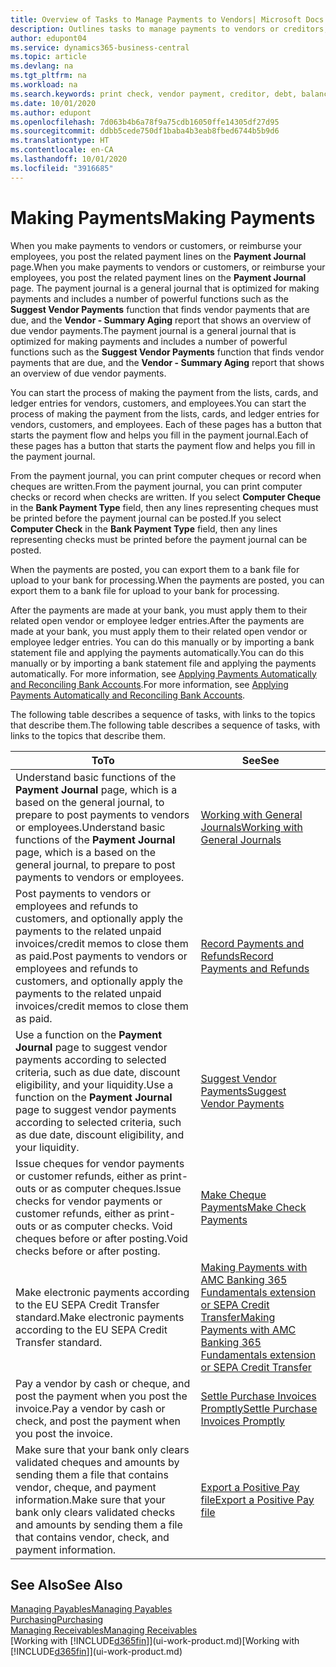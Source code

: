 ```yaml
---
title: Overview of Tasks to Manage Payments to Vendors| Microsoft Docs
description: Outlines tasks to manage payments to vendors or creditors, including posting payment lines and getting an overview of the balance due.
author: edupont04
ms.service: dynamics365-business-central
ms.topic: article
ms.devlang: na
ms.tgt_pltfrm: na
ms.workload: na
ms.search.keywords: print check, vendor payment, creditor, debt, balance due, AP
ms.date: 10/01/2020
ms.author: edupont
ms.openlocfilehash: 7d063b4b6a78f9a75cdb16050ffe14305df27d95
ms.sourcegitcommit: ddbb5cede750df1baba4b3eab8fbed6744b5b9d6
ms.translationtype: HT
ms.contentlocale: en-CA
ms.lasthandoff: 10/01/2020
ms.locfileid: "3916685"
---
```

# <a name="making-payments"></a><span data-ttu-id="fd8da-103">Making Payments</span><span class="sxs-lookup"><span data-stu-id="fd8da-103">Making Payments</span></span>

<span data-ttu-id="fd8da-104">When you make payments to vendors or customers, or reimburse your employees, you post the related payment lines on the **Payment Journal** page.</span><span class="sxs-lookup"><span data-stu-id="fd8da-104">When you make payments to vendors or customers, or reimburse your employees, you post the related payment lines on the **Payment Journal** page.</span></span> <span data-ttu-id="fd8da-105">The payment journal is a general journal that is optimized for making payments and includes a number of powerful functions such as the **Suggest Vendor Payments** function that finds vendor payments that are due, and the **Vendor - Summary Aging** report that shows an overview of due vendor payments.</span><span class="sxs-lookup"><span data-stu-id="fd8da-105">The payment journal is a general journal that is optimized for making payments and includes a number of powerful functions such as the **Suggest Vendor Payments** function that finds vendor payments that are due, and the **Vendor - Summary Aging** report that shows an overview of due vendor payments.</span></span>  

<span data-ttu-id="fd8da-106">You can start the process of making the payment from the lists, cards, and ledger entries for vendors, customers, and employees.</span><span class="sxs-lookup"><span data-stu-id="fd8da-106">You can start the process of making the payment from the lists, cards, and ledger entries for vendors, customers, and employees.</span></span> <span data-ttu-id="fd8da-107">Each of these pages has a button that starts the payment flow and helps you fill in the payment journal.</span><span class="sxs-lookup"><span data-stu-id="fd8da-107">Each of these pages has a button that starts the payment flow and helps you fill in the payment journal.</span></span>  

<span data-ttu-id="fd8da-108">From the payment journal, you can print computer cheques or record when cheques are written.</span><span class="sxs-lookup"><span data-stu-id="fd8da-108">From the payment journal, you can print computer checks or record when checks are written.</span></span> <span data-ttu-id="fd8da-109">If you select **Computer Cheque** in the **Bank Payment Type** field, then any lines representing cheques must be printed before the payment journal can be posted.</span><span class="sxs-lookup"><span data-stu-id="fd8da-109">If you select **Computer Check** in the **Bank Payment Type** field, then any lines representing checks must be printed before the payment journal can be posted.</span></span>

<span data-ttu-id="fd8da-110">When the payments are posted, you can export them to a bank file for upload to your bank for processing.</span><span class="sxs-lookup"><span data-stu-id="fd8da-110">When the payments are posted, you can export them to a bank file for upload to your bank for processing.</span></span>

<span data-ttu-id="fd8da-111">After the payments are made at your bank, you must apply them to their related open vendor or employee ledger entries.</span><span class="sxs-lookup"><span data-stu-id="fd8da-111">After the payments are made at your bank, you must apply them to their related open vendor or employee ledger entries.</span></span> <span data-ttu-id="fd8da-112">You can do this manually or by importing a bank statement file and applying the payments automatically.</span><span class="sxs-lookup"><span data-stu-id="fd8da-112">You can do this manually or by importing a bank statement file and applying the payments automatically.</span></span> <span data-ttu-id="fd8da-113">For more information, see [Applying Payments Automatically and Reconciling Bank Accounts](receivables-apply-payments-auto-reconcile-bank-accounts.md).</span><span class="sxs-lookup"><span data-stu-id="fd8da-113">For more information, see [Applying Payments Automatically and Reconciling Bank Accounts](receivables-apply-payments-auto-reconcile-bank-accounts.md).</span></span>

<span data-ttu-id="fd8da-114">The following table describes a sequence of tasks, with links to the topics that describe them.</span><span class="sxs-lookup"><span data-stu-id="fd8da-114">The following table describes a sequence of tasks, with links to the topics that describe them.</span></span>

| <span data-ttu-id="fd8da-115">To</span><span class="sxs-lookup"><span data-stu-id="fd8da-115">To</span></span> | <span data-ttu-id="fd8da-116">See</span><span class="sxs-lookup"><span data-stu-id="fd8da-116">See</span></span> |
| --- | --- |
|<span data-ttu-id="fd8da-117">Understand basic functions of the **Payment Journal** page, which is a based on the general journal, to prepare to post payments to vendors or employees.</span><span class="sxs-lookup"><span data-stu-id="fd8da-117">Understand basic functions of the **Payment Journal** page, which is a based on the general journal, to prepare to post payments to vendors or employees.</span></span>|[<span data-ttu-id="fd8da-118">Working with General Journals</span><span class="sxs-lookup"><span data-stu-id="fd8da-118">Working with General Journals</span></span>](ui-work-general-journals.md)|
|<span data-ttu-id="fd8da-119">Post payments to vendors or employees and refunds to customers, and optionally apply the payments to the related unpaid invoices/credit memos to close them as paid.</span><span class="sxs-lookup"><span data-stu-id="fd8da-119">Post payments to vendors or employees and refunds to customers, and optionally apply the payments to the related unpaid invoices/credit memos to close them as paid.</span></span>|[<span data-ttu-id="fd8da-120">Record Payments and Refunds</span><span class="sxs-lookup"><span data-stu-id="fd8da-120">Record Payments and Refunds</span></span>](payables-how-post-payments-refunds.md)|
| <span data-ttu-id="fd8da-121">Use a function on the **Payment Journal** page to suggest vendor payments according to selected criteria, such as due date, discount eligibility, and your liquidity.</span><span class="sxs-lookup"><span data-stu-id="fd8da-121">Use a function on the **Payment Journal** page to suggest vendor payments according to selected criteria, such as due date, discount eligibility, and your liquidity.</span></span> |[<span data-ttu-id="fd8da-122">Suggest Vendor Payments</span><span class="sxs-lookup"><span data-stu-id="fd8da-122">Suggest Vendor Payments</span></span>](payables-how-suggest-vendor-payments.md) |
| <span data-ttu-id="fd8da-123">Issue cheques for vendor payments or customer refunds, either as print-outs or as computer cheques.</span><span class="sxs-lookup"><span data-stu-id="fd8da-123">Issue checks for vendor payments or customer refunds, either as print-outs or as computer checks.</span></span> <span data-ttu-id="fd8da-124">Void cheques before or after posting.</span><span class="sxs-lookup"><span data-stu-id="fd8da-124">Void checks before or after posting.</span></span> |[<span data-ttu-id="fd8da-125">Make Cheque Payments</span><span class="sxs-lookup"><span data-stu-id="fd8da-125">Make Check Payments</span></span>](payables-how-work-checks.md) |
|<span data-ttu-id="fd8da-126">Make electronic payments according to the EU SEPA Credit Transfer standard.</span><span class="sxs-lookup"><span data-stu-id="fd8da-126">Make electronic payments according to the EU SEPA Credit Transfer standard.</span></span>|[<span data-ttu-id="fd8da-127">Making Payments with AMC Banking 365 Fundamentals extension or SEPA Credit Transfer</span><span class="sxs-lookup"><span data-stu-id="fd8da-127">Making Payments with AMC Banking 365 Fundamentals extension or SEPA Credit Transfer</span></span>](finance-make-payments-with-bank-data-conversion-service-or-sepa-credit-transfer.md)|
| <span data-ttu-id="fd8da-128">Pay a vendor by cash or cheque, and post the payment when you post the invoice.</span><span class="sxs-lookup"><span data-stu-id="fd8da-128">Pay a vendor by cash or check, and post the payment when you post the invoice.</span></span> |[<span data-ttu-id="fd8da-129">Settle Purchase Invoices Promptly</span><span class="sxs-lookup"><span data-stu-id="fd8da-129">Settle Purchase Invoices Promptly</span></span>](finance-how-to-settle-purchase-invoices-promptly.md) |
| <span data-ttu-id="fd8da-130">Make sure that your bank only clears validated cheques and amounts by sending them a file that contains vendor, cheque, and payment information.</span><span class="sxs-lookup"><span data-stu-id="fd8da-130">Make sure that your bank only clears validated checks and amounts by sending them a file that contains vendor, check, and payment information.</span></span> |[<span data-ttu-id="fd8da-131">Export a Positive Pay file</span><span class="sxs-lookup"><span data-stu-id="fd8da-131">Export a Positive Pay file</span></span>](finance-how-positive-pay.md) |

## <a name="see-also"></a><span data-ttu-id="fd8da-132">See Also</span><span class="sxs-lookup"><span data-stu-id="fd8da-132">See Also</span></span>
[<span data-ttu-id="fd8da-133">Managing Payables</span><span class="sxs-lookup"><span data-stu-id="fd8da-133">Managing Payables</span></span>](payables-manage-payables.md)  
[<span data-ttu-id="fd8da-134">Purchasing</span><span class="sxs-lookup"><span data-stu-id="fd8da-134">Purchasing</span></span>](purchasing-manage-purchasing.md)  
[<span data-ttu-id="fd8da-135">Managing Receivables</span><span class="sxs-lookup"><span data-stu-id="fd8da-135">Managing Receivables</span></span>](receivables-manage-receivables.md)  
<span data-ttu-id="fd8da-136">[Working with [!INCLUDE[d365fin](includes/d365fin_md.md)]](ui-work-product.md)</span><span class="sxs-lookup"><span data-stu-id="fd8da-136">[Working with [!INCLUDE[d365fin](includes/d365fin_md.md)]](ui-work-product.md)</span></span>  
